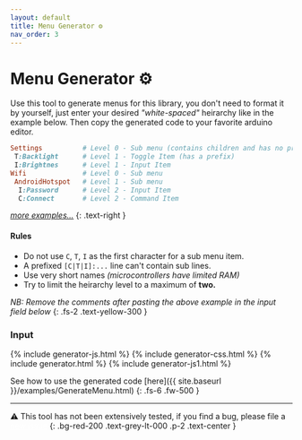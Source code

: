 ```yaml
---
layout: default
title: Menu Generator ⚙
nav_order: 3
---
```


# Menu Generator ⚙

Use this tool to generate menus for this library, you don't need to format it by yourself,
just enter your desired *"white-spaced"* heirarchy like in the example below.
Then copy the generated code to your favorite arduino editor.

```ruby
Settings          # Level 0 - Sub menu (contains children and has no prefix)
 T:Backlight      # Level 1 - Toggle Item (has a prefix)
 I:Brightnes      # Level 1 - Input Item
Wifi              # Level 0 - Sub menu
 AndroidHotspot   # Level 1 - Sub menu
  I:Password      # Level 2 - Input Item
  C:Connect       # Level 2 - Command Item
```

*[more examples...](https://github.com/forntoh/LcdMenu/blob/menus-from-string/sample.txt)*
{: .text-right }

#### Rules

- Do not use `C`, `T`, `I` as the first character for a sub menu item.
- A prefixed `[C|T|I]:...` line can't contain sub lines.
- Use very short names *(microcontrollers have limited RAM)*
- Try to limit the heirarchy level to a maximum of **two.**

*NB: Remove the comments after pasting the above example in the input field below*
{: .fs-2 .text-yellow-300 }

### Input

{% include generator-js.html %}
{% include generator-css.html %}
{% include generator.html %}
{% include generator-js1.html %}

See how to use the generated code [here]({{ site.baseurl }}/examples/GenerateMenu.html)
{: .fs-6 .fw-500 }

---

⚠ This tool has not been extensively tested, if you find a bug, please file a
<a href="https://github.com/forntoh/LcdMenu/issues/new" style="color: white">new issue</a>
{: .bg-red-200 .text-grey-lt-000 .p-2 .text-center }
